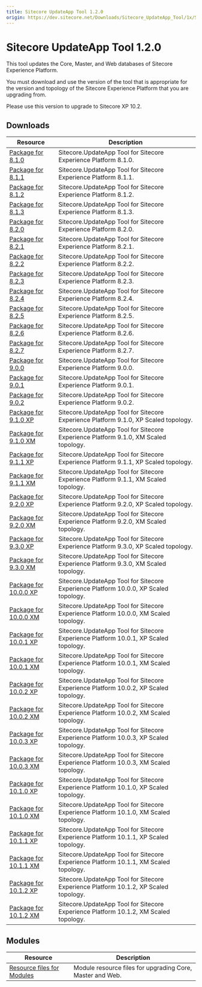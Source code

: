 ```yaml
---
title: Sitecore UpdateApp Tool 1.2.0
origin: https://dev.sitecore.net/Downloads/Sitecore_UpdateApp_Tool/1x/Sitecore_UpdateApp_Tool_120.aspx
---
```


# Sitecore UpdateApp Tool 1.2.0

This tool updates the Core, Master, and Web databases of Sitecore Experience Platform.

You must download and use the version of the tool that is appropriate for the version and topology of the Sitecore Experience Platform that you are upgrading from.

  <Alert variant='warning' mb={4}>
    <AlertIcon />
    Please use this version to upgrade to Sitecore XP 10.2.
  </Alert>
  

## Downloads

 | Resource | Description |
 | --- | --- |
 | [Package for 8.1.0](https://sitecoredev.azureedge.net/~/media/F7076598D7814426BC5D072EB7E237E9.ashx?date=20211101T134935) | Sitecore.UpdateApp Tool for Sitecore Experience Platform 8.1.0. |
 | [Package for 8.1.1](https://sitecoredev.azureedge.net/~/media/0865C515F7CC4A60A66F999EA087E8F0.ashx?date=20211101T134935) | Sitecore.UpdateApp Tool for Sitecore Experience Platform 8.1.1. |
 | [Package for 8.1.2](https://sitecoredev.azureedge.net/~/media/FAF83B0B165748EAAE0BD5AAD330FFE1.ashx?date=20211101T134935) | Sitecore.UpdateApp Tool for Sitecore Experience Platform 8.1.2. |
 | [Package for 8.1.3](https://sitecoredev.azureedge.net/~/media/F24AE5050EFA486F82122F579F0D1687.ashx?date=20211101T134936) | Sitecore.UpdateApp Tool for Sitecore Experience Platform 8.1.3. |
 | [Package for 8.2.0](https://sitecoredev.azureedge.net/~/media/275CA091622144A29CF60495F7D60DCA.ashx?date=20211101T135049) | Sitecore.UpdateApp Tool for Sitecore Experience Platform 8.2.0. |
 | [Package for 8.2.1](https://sitecoredev.azureedge.net/~/media/E2DD13E8BF2D4AFAA666A1EBDE166503.ashx?date=20211101T135050) | Sitecore.UpdateApp Tool for Sitecore Experience Platform 8.2.1. |
 | [Package for 8.2.2](https://sitecoredev.azureedge.net/~/media/20E2D200522544178AE46EDD20B5435D.ashx?date=20211101T135050) | Sitecore.UpdateApp Tool for Sitecore Experience Platform 8.2.2. |
 | [Package for 8.2.3](https://sitecoredev.azureedge.net/~/media/CD131A1CC7214FCB8B36679E30E6DC24.ashx?date=20211101T135050) | Sitecore.UpdateApp Tool for Sitecore Experience Platform 8.2.3. |
 | [Package for 8.2.4](https://sitecoredev.azureedge.net/~/media/B901E58F177C41CEB176B8345EDF97D8.ashx?date=20211101T135051) | Sitecore.UpdateApp Tool for Sitecore Experience Platform 8.2.4. |
 | [Package for 8.2.5](https://sitecoredev.azureedge.net/~/media/8AFABE52F42E406DB65A61253C8F4C78.ashx?date=20211101T135051) | Sitecore.UpdateApp Tool for Sitecore Experience Platform 8.2.5. |
 | [Package for 8.2.6](https://sitecoredev.azureedge.net/~/media/C7332E52897141A9B03B047C2BEA9AC1.ashx?date=20211101T135051) | Sitecore.UpdateApp Tool for Sitecore Experience Platform 8.2.6. |
 | [Package for 8.2.7](https://sitecoredev.azureedge.net/~/media/C14774FEA0D9429DAE240CBEA11C3B21.ashx?date=20211101T135052) | Sitecore.UpdateApp Tool for Sitecore Experience Platform 8.2.7. |
 | [Package for 9.0.0](https://sitecoredev.azureedge.net/~/media/42CA38B1513047E2B11FC7FF8F3F32F2.ashx?date=20211101T135125) | Sitecore.UpdateApp Tool for Sitecore Experience Platform 9.0.0. |
 | [Package for 9.0.1](https://sitecoredev.azureedge.net/~/media/6875FEECB7D64F44AD211729EE77F290.ashx?date=20211101T135126) | Sitecore.UpdateApp Tool for Sitecore Experience Platform 9.0.1. |
 | [Package for 9.0.2](https://sitecoredev.azureedge.net/~/media/58326E70BA0E4384B1E0F52923A84A85.ashx?date=20211101T135126) | Sitecore.UpdateApp Tool for Sitecore Experience Platform 9.0.2. |
 | [Package for 9.1.0 XP](https://sitecoredev.azureedge.net/~/media/EF886AEFB6434E21BD5BD0911264CB19.ashx?date=20211101T135221) | Sitecore.UpdateApp Tool for Sitecore Experience Platform 9.1.0, XP Scaled topology. |
 | [Package for 9.1.0 XM](https://sitecoredev.azureedge.net/~/media/995FBFDBE4C641A3BD9D07E79C859D45.ashx?date=20211101T135221) | Sitecore.UpdateApp Tool for Sitecore Experience Platform 9.1.0, XM Scaled topology. |
 | [Package for 9.1.1 XP](https://sitecoredev.azureedge.net/~/media/023BA613E155436C9A859AA0037D0388.ashx?date=20211101T135222) | Sitecore.UpdateApp Tool for Sitecore Experience Platform 9.1.1, XP Scaled topology. |
 | [Package for 9.1.1 XM](https://sitecoredev.azureedge.net/~/media/E992EBD73FED4350B0B427BB5EA77B14.ashx?date=20211101T135222) | Sitecore.UpdateApp Tool for Sitecore Experience Platform 9.1.1, XM Scaled topology. |
 | [Package for 9.2.0 XP](https://sitecoredev.azureedge.net/~/media/A7AE122367744FDAB2546D43B446E52F.ashx?date=20211101T135307) | Sitecore.UpdateApp Tool for Sitecore Experience Platform 9.2.0, XP Scaled topology. |
 | [Package for 9.2.0 XM](https://sitecoredev.azureedge.net/~/media/3565B27230714F41A9B3D78F063E687C.ashx?date=20211101T135307) | Sitecore.UpdateApp Tool for Sitecore Experience Platform 9.2.0, XM Scaled topology. |
 | [Package for 9.3.0 XP](https://sitecoredev.azureedge.net/~/media/A29BB1BB3A474BE1A126C328909364B5.ashx?date=20211101T135308) | Sitecore.UpdateApp Tool for Sitecore Experience Platform 9.3.0, XP Scaled topology. |
 | [Package for 9.3.0 XM](https://sitecoredev.azureedge.net/~/media/26A3326383684621872A3837AB570E1F.ashx?date=20211101T135308) | Sitecore.UpdateApp Tool for Sitecore Experience Platform 9.3.0, XM Scaled topology. |
 | [Package for 10.0.0 XP](https://sitecoredev.azureedge.net/~/media/6C235AD6BCAF40709B509EC7E771FAE2.ashx?date=20211101T135406) | Sitecore.UpdateApp Tool for Sitecore Experience Platform 10.0.0, XP Scaled topology. |
 | [Package for 10.0.0 XM](https://sitecoredev.azureedge.net/~/media/809F637A2EF14EF3B1AB88ED82D80D82.ashx?date=20211101T135406) | Sitecore.UpdateApp Tool for Sitecore Experience Platform 10.0.0, XM Scaled topology. |
 | [Package for 10.0.1 XP](https://sitecoredev.azureedge.net/~/media/364ACCD9BA0F42B78A1EB863E98E475C.ashx?date=20211101T135407) | Sitecore.UpdateApp Tool for Sitecore Experience Platform 10.0.1, XP Scaled topology. |
 | [Package for 10.0.1 XM](https://sitecoredev.azureedge.net/~/media/7A1DE6455DC74BB08F5AE6DFB9A115EB.ashx?date=20211101T135407) | Sitecore.UpdateApp Tool for Sitecore Experience Platform 10.0.1, XM Scaled topology. |
 | [Package for 10.0.2 XP](https://sitecoredev.azureedge.net/~/media/A1DCE24C46AE48BB908C032BACFA4B4C.ashx?date=20211101T135429) | Sitecore.UpdateApp Tool for Sitecore Experience Platform 10.0.2, XP Scaled topology. |
 | [Package for 10.0.2 XM](https://sitecoredev.azureedge.net/~/media/D39E2F81F24749FDA0984D33EF3193E1.ashx?date=20211101T135428) | Sitecore.UpdateApp Tool for Sitecore Experience Platform 10.0.2, XM Scaled topology. |
 | [Package for 10.0.3 XP](https://sitecoredev.azureedge.net/~/media/875EFC3EFBDE40BA8BDC946D645135D8.ashx?date=20211101T135408) | Sitecore.UpdateApp Tool for Sitecore Experience Platform 10.0.3, XP Scaled topology. |
 | [Package for 10.0.3 XM](https://sitecoredev.azureedge.net/~/media/33966D11C6684C8E86F839DD812ADAB1.ashx?date=20211101T135407) | Sitecore.UpdateApp Tool for Sitecore Experience Platform 10.0.3, XM Scaled topology. |
 | [Package for 10.1.0 XP](https://sitecoredev.azureedge.net/~/media/0CC51A80DAEF499AA263BB3567943DB5.ashx?date=20211101T135532) | Sitecore.UpdateApp Tool for Sitecore Experience Platform 10.1.0, XP Scaled topology. |
 | [Package for 10.1.0 XM](https://sitecoredev.azureedge.net/~/media/1C1E091D43244BB3BE727B1B638212B3.ashx?date=20211101T135532) | Sitecore.UpdateApp Tool for Sitecore Experience Platform 10.1.0, XM Scaled topology. |
 | [Package for 10.1.1 XP](https://sitecoredev.azureedge.net/~/media/CCDB873B49A4475D9E778AC44FB98914.ashx?date=20211101T135533) | Sitecore.UpdateApp Tool for Sitecore Experience Platform 10.1.1, XP Scaled topology. |
 | [Package for 10.1.1 XM](https://sitecoredev.azureedge.net/~/media/7DDBE2A5F98141D69670BA81E0ADA802.ashx?date=20211101T135533) | Sitecore.UpdateApp Tool for Sitecore Experience Platform 10.1.1, XM Scaled topology. |
 | [Package for 10.1.2 XP](https://sitecoredev.azureedge.net/~/media/9FA00A56791D40EF86ABB13C23646AE1.ashx?date=20211101T135534) | Sitecore.UpdateApp Tool for Sitecore Experience Platform 10.1.2, XP Scaled topology. |
 | [Package for 10.1.2 XM](https://sitecoredev.azureedge.net/~/media/F60CCD8EF42045F28576871476E7009C.ashx?date=20211101T135533) | Sitecore.UpdateApp Tool for Sitecore Experience Platform 10.1.2, XM Scaled topology. |

## Modules

 | Resource | Description |
 | --- | --- |
 | [Resource files for Modules](/downloads/Resource%20files%20for%20Modules/1x/Resource%20files%20for%20Modules%20100) | Module resource files for upgrading Core, Master and Web. |